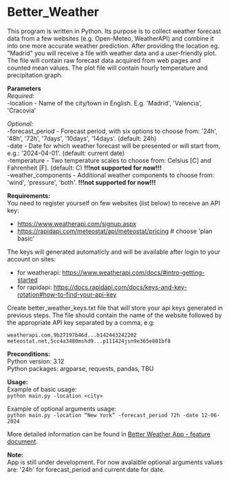 # Better_Weather

This program is written in Python. Its purpose is to collect weather forecast data from a few websites (e.g. Open-Meteo, WeatherAPI) and combine it into one more accurate weather prediction. After providing the location eg. "Madrid" you will receive a file with weather data and a user-friendly plot. The file will contain raw forecast data acquired from web pages and counted mean values. The plot file will contain hourly temperature and precipitation graph.

**Parameters**  
*Required:*  
-location - Name of the city/town in English. E.g. 'Madrid', 'Valencia', 'Cracovia’

*Optional:*  
-forecast_period - Forecast period, with six options to choose from: '24h', '48h', '72h', '7days', '10days', '14days'. (default: 24h)  
-date - Date for which weather forecast will be presented or will start from, e.g.: '2024-04-01'. (default: current date)  
-temperature - Two temperature scales to choose from: Celsius [C] and Fahrenheit [F]. (default: C) **!!!not supported for now!!!**  
-weather_components - Additional weather components to choose from: 'wind', 'pressure', 'both'. **!!!not supported for now!!!**


**Requirements:**  
You need to register yourself on few websites (list below) to receive an API key:
- https://www.weatherapi.com/signup.aspx
- https://rapidapi.com/meteostat/api/meteostat/pricing # choose 'plan basic'

The keys will generated automaticly and will be available after login to your account on sites:
- for weatherapi: https://www.weatherapi.com/docs/#intro-getting-started
- for rapidapi: https://docs.rapidapi.com/docs/keys-and-key-rotation#how-to-find-your-api-key

Create better_weather_keys.txt file that will store your api keys generated in previous steps.
The file should contain the name of the website followed by the appropriate API key separated by a comma, e.g:  
```
weatherapi.com,9b27197b46d...b142443242202  
meteostat.net,5cc4a3480mshd9...p111424jsn9e365e801bf8
```

**Preconditions:**  
Python version: 3.12  
Python packages: argparse, requests, pandas, TBU

**Usage:**  
Example of basic usage:  
`python main.py -location <city>`

Example of optional arguments usage:  
`python main.py -location “New York” -forecast_period 72h -date 12-06-2024`

More detailed information can be found in [Better Weather App - feature document](https://docs.google.com/document/d/1BwLEyIXszuNKcbiCdtWt22Z8ZKOX6ePOV2JH_O4gA0I/edit?usp=sharing).

**Note:**  
App is still under development. For now avalaible optional arguments values are: '24h' for forecast_period and current date for date.
